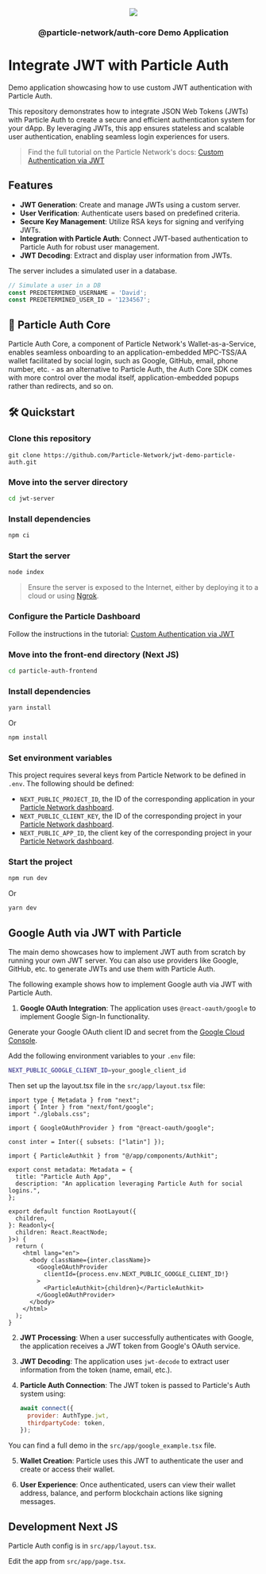 <div align="center">
  <a href="https://particle.network/">
    <img src="https://i.imgur.com/xmdzXU4.png" />
  </a>
  <h3>
 @particle-network/auth-core Demo Application 
  </h3>
</div>

# Integrate JWT with Particle Auth

Demo application showcasing how to use custom JWT authentication with Particle Auth.

This repository demonstrates how to integrate JSON Web Tokens (JWTs) with Particle Auth to create a secure and efficient authentication system for your dApp. By leveraging JWTs, this app ensures stateless and scalable user authentication, enabling seamless login experiences for users.

> Find the full tutorial on the Particle Network's docs: [Custom Authentication via JWT ](https://developers.particle.network/docs/custom-authentication-jwt)

## Features

- **JWT Generation**: Create and manage JWTs using a custom server.
- **User Verification**: Authenticate users based on predefined criteria.
- **Secure Key Management**: Utilize RSA keys for signing and verifying JWTs.
- **Integration with Particle Auth**: Connect JWT-based authentication to Particle Auth for robust user management.
- **JWT Decoding**: Extract and display user information from JWTs.

The server includes a simulated user in a database.

```js
// Simulate a user in a DB
const PREDETERMINED_USERNAME = 'David';
const PREDETERMINED_USER_ID = '1234567';
```

## 🔑 Particle Auth Core

Particle Auth Core, a component of Particle Network's Wallet-as-a-Service, enables seamless onboarding to an application-embedded MPC-TSS/AA wallet facilitated by social login, such as Google, GitHub, email, phone number, etc. - as an alternative to Particle Auth, the Auth Core SDK comes with more control over the modal itself, application-embedded popups rather than redirects, and so on.

## 🛠️ Quickstart

### Clone this repository
```
git clone https://github.com/Particle-Network/jwt-demo-particle-auth.git
```

### Move into the server directory

```sh
cd jwt-server
```

### Install dependencies

```sh
npm ci
```

### Start the server

```sh
node index
```

> Ensure the server is exposed to the Internet, either by deploying it to a cloud or using [Ngrok](https://ngrok.com/docs). 

### Configure the Particle Dashboard

Follow the instructions in the tutorial: [Custom Authentication via JWT ](https://developers.particle.network/docs/custom-authentication-jwt)

### Move into the front-end directory (Next JS)

```sh
cd particle-auth-frontend
```

### Install dependencies

```sh
yarn install
```

Or

```sh
npm install
```

### Set environment variables
This project requires several keys from Particle Network to be defined in `.env`. The following should be defined:
- `NEXT_PUBLIC_PROJECT_ID`, the ID of the corresponding application in your [Particle Network dashboard](https://dashboard.particle.network/#/applications).
- `NEXT_PUBLIC_CLIENT_KEY`, the ID of the corresponding project in your [Particle Network dashboard](https://dashboard.particle.network/#/applications).
-  `NEXT_PUBLIC_APP_ID`, the client key of the corresponding project in your [Particle Network dashboard](https://dashboard.particle.network/#/applications).

### Start the project
```sh
npm run dev
```

Or

```sh
yarn dev
```

## Google Auth via JWT with Particle

The main demo showcases how to implement JWT auth from scratch by running your own JWT server. You can also use providers like Google, GitHub, etc. to generate JWTs and use them with Particle Auth.

The following example shows how to implement Google auth via JWT with Particle Auth.

1. **Google OAuth Integration**: The application uses `@react-oauth/google` to implement Google Sign-In functionality.

Generate your Google OAuth client ID and secret from the [Google Cloud Console](https://console.cloud.google.com/). 

Add the following environment variables to your `.env` file:

```sh
NEXT_PUBLIC_GOOGLE_CLIENT_ID=your_google_client_id
```

Then set up the layout.tsx file in the `src/app/layout.tsx` file:

```tsx
import type { Metadata } from "next";
import { Inter } from "next/font/google";
import "./globals.css";

import { GoogleOAuthProvider } from "@react-oauth/google";

const inter = Inter({ subsets: ["latin"] });

import { ParticleAuthkit } from "@/app/components/Authkit";

export const metadata: Metadata = {
  title: "Particle Auth App",
  description: "An application leveraging Particle Auth for social logins.",
};

export default function RootLayout({
  children,
}: Readonly<{
  children: React.ReactNode;
}>) {
  return (
    <html lang="en">
      <body className={inter.className}>
        <GoogleOAuthProvider
          clientId={process.env.NEXT_PUBLIC_GOOGLE_CLIENT_ID!}
        >
          <ParticleAuthkit>{children}</ParticleAuthkit>
        </GoogleOAuthProvider>
      </body>
    </html>
  );
}
```

2. **JWT Processing**: When a user successfully authenticates with Google, the application receives a JWT token from Google's OAuth service.

3. **JWT Decoding**: The application uses `jwt-decode` to extract user information from the token (name, email, etc.).

4. **Particle Auth Connection**: The JWT token is passed to Particle's Auth system using:
   ```javascript
   await connect({
     provider: AuthType.jwt,
     thirdpartyCode: token,
   });
   ```

  You can find a full demo in the `src/app/google_example.tsx` file.

5. **Wallet Creation**: Particle uses this JWT to authenticate the user and create or access their wallet.

6. **User Experience**: Once authenticated, users can view their wallet address, balance, and perform blockchain actions like signing messages.


## Development Next JS

Particle Auth config is in `src/app/layout.tsx`. 

Edit the app from `src/app/page.tsx`. 
